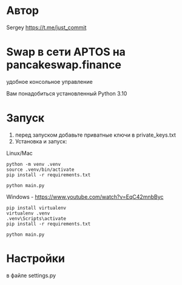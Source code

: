 # Автор
Sergey https://t.me/just_commit

# Swap в сети APTOS на pancakeswap.finance

удобное консольное управление

Вам понадобиться установленный Python 3.10

# Запуск

1. перед запуском добавьте приватные ключи в private_keys.txt
2. Установка и запуск: 

Linux/Mac
```
python -m venv .venv
source .venv/bin/activate
pip install -r requirements.txt

python main.py
```
Windows - https://www.youtube.com/watch?v=EqC42mnbByc
```
pip install virtualenv
virtualenv .venv
.venv\Scripts\activate
pip install -r requirements.txt

python main.py
```

#  Настройки
в файле settings.py
